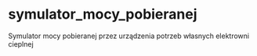 # symulator_mocy_pobieranej
Symulator mocy pobieranej przez urządzenia potrzeb własnych elektrowni cieplnej
